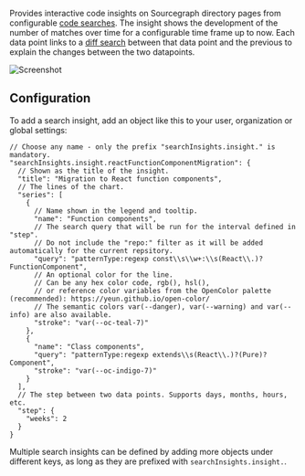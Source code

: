 Provides interactive code insights on Sourcegraph directory pages from configurable [code searches](https://docs.sourcegraph.com/user/search).
The insight shows the development of the number of matches over time for a configurable time frame up to now.
Each data point links to a [diff search](https://docs.sourcegraph.com/user/search#commit-diff-search) between that data point and the previous to explain the changes between the two datapoints.

<p>
<picture>
<source srcset="https://user-images.githubusercontent.com/10532611/81548701-f80cb980-937d-11ea-99c6-4ef2d0c0278e.gif" media="(prefers-color-scheme: dark)" />
<source srcset="https://user-images.githubusercontent.com/10532611/81548695-f642f600-937d-11ea-8e22-6f809a861b5d.gif" media="(prefers-color-scheme: light)" />
<img src="https://user-images.githubusercontent.com/10532611/81548701-f80cb980-937d-11ea-99c6-4ef2d0c0278e.gif" alt="Screenshot" />
</picture>
</p>

## Configuration

To add a search insight, add an object like this to your user, organization or global settings:

```jsonc
// Choose any name - only the prefix "searchInsights.insight." is mandatory.
"searchInsights.insight.reactFunctionComponentMigration": {
  // Shown as the title of the insight.
  "title": "Migration to React function components",
  // The lines of the chart.
  "series": [
    {
      // Name shown in the legend and tooltip.
      "name": "Function components",
      // The search query that will be run for the interval defined in "step".
      // Do not include the "repo:" filter as it will be added automatically for the current repsitory.
      "query": "patternType:regexp const\\s\\w+:\\s(React\\.)?FunctionComponent",
      // An optional color for the line.
      // Can be any hex color code, rgb(), hsl(),
      // or reference color variables from the OpenColor palette (recommended): https://yeun.github.io/open-color/
      // The semantic colors var(--danger), var(--warning) and var(--info) are also available.
      "stroke": "var(--oc-teal-7)"
    },
    {
      "name": "Class components",
      "query": "patternType:regexp extends\\s(React\\.)?(Pure)?Component",
      "stroke": "var(--oc-indigo-7)"
    }
  ],
  // The step between two data points. Supports days, months, hours, etc.
  "step": {
    "weeks": 2
  }
}
```

Multiple search insights can be defined by adding more objects under different keys, as long as they are prefixed with `searchInsights.insight.`.
